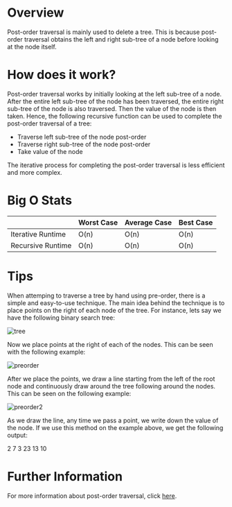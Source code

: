 # Overview

Post-order traversal is mainly used to delete a tree. This is because post-order traversal obtains the left and right sub-tree of a node before looking at the node itself.

# How does it work?

Post-order traversal works by initially looking at the left sub-tree of a node. After the entire left sub-tree of the node has been traversed, the entire right sub-tree of the node is also traversed. Then the value of the node is then taken. Hence, the following recursive function can be used to complete the post-order traversal of a tree:

- Traverse left sub-tree of the node post-order
- Traverse right sub-tree of the node post-order
- Take value of the node

The iterative process for completing the post-order traversal is less efficient and more complex.

# Big O Stats

|                   | Worst Case | Average Case | Best Case |
|-------------------|------------|--------------|-----------|
| Iterative Runtime | O(n)       | O(n)         |  O(n)     |
| Recursive Runtime | O(n)       | O(n)         |  O(n)     |

# Tips

When attemping to traverse a tree by hand using pre-order, there is a simple and easy-to-use technique. The main idea behind the technique is to place points on the right of each node of the tree. For instance, lets say we have the following binary search tree:

![tree](./images/postorderAssets/sample-tree.png)

Now we place points at the right of each of the nodes. This can be seen with the following example:

![preorder](./images/postorderAssets/postorder-d1.png)

After we place the points, we draw a line starting from the left of the root node and continuously draw around the tree following around the nodes. This can be seen on the following example:

![preorder2](./images/postorderAssets/postorder-d2.png)

As we draw the line, any time we pass a point, we write down the value of the node. If we use this method on the example above, we get the following output:

2 7 3 23 13 10

# Further Information

For more information about post-order traversal, click [here](https://en.wikipedia.org/wiki/Tree_traversal#Pre-order,_NLR).
